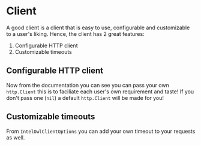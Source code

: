 <!-- Will be revised when I'll add the custom logger and easy ways of setting the client up! -->
# Client
A good client is a client that is easy to use, configurable and customizable to a user's liking. Hence, the client has 2 great features:
1. Configurable HTTP client
2. Customizable timeouts

## Configurable HTTP client
Now from the documentation you can see you can pass your own `http.Client` this is to faciliate each user's own requirement and taste! If you don't pass one (`nil`) a default `http.Client` will be made for you!

## Customizable timeouts
From `IntelOwlClientOptions` you can add your own timeout to your requests as well. 

